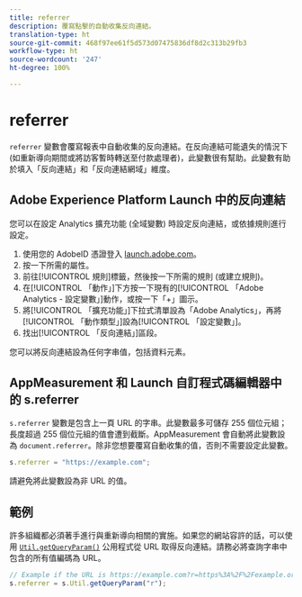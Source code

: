 ```yaml
---
title: referrer
description: 覆寫點擊的自動收集反向連結。
translation-type: ht
source-git-commit: 468f97ee61f5d573d07475836df8d2c313b29fb3
workflow-type: ht
source-wordcount: '247'
ht-degree: 100%

---
```



# referrer

`referrer` 變數會覆寫報表中自動收集的反向連結。在反向連結可能遺失的情況下 (如重新導向期間或將訪客暫時轉送至付款處理者)，此變數很有幫助。此變數有助於填入「反向連結」和「反向連結網域」維度。

## Adobe Experience Platform Launch 中的反向連結

您可以在設定 Analytics 擴充功能 (全域變數) 時設定反向連結，或依據規則進行設定。

1. 使用您的 AdobeID 憑證登入 [launch.adobe.com](https://launch.adobe.com)。
2. 按一下所需的屬性。
3. 前往[!UICONTROL 規則]標籤，然後按一下所需的規則 (或建立規則)。
4. 在[!UICONTROL 「動作」]下方按一下現有的[!UICONTROL 「Adobe Analytics - 設定變數」]動作，或按一下「+」圖示。
5. 將[!UICONTROL 「擴充功能」]下拉式清單設為「Adobe Analytics」，再將[!UICONTROL 「動作類型」]設為[!UICONTROL 「設定變數」]。
6. 找出[!UICONTROL 「反向連結」]區段。

您可以將反向連結設為任何字串值，包括資料元素。

## AppMeasurement 和 Launch 自訂程式碼編輯器中的 s.referrer

`s.referrer` 變數是包含上一頁 URL 的字串。此變數最多可儲存 255 個位元組；長度超過 255 個位元組的值會遭到截斷。AppMeasurement 會自動將此變數設為 `document.referrer`。除非您想要覆寫自動收集的值，否則不需要設定此變數。

```js
s.referrer = "https://example.com";
```

請避免將此變數設為非 URL 的值。

## 範例

許多組織都必須著手進行與重新導向相關的實施。如果您的網站容許的話，可以使用 [`Util.getQueryParam()`](../functions/util-getqueryparam.md) 公用程式從 URL 取得反向連結。請務必將查詢字串中包含的所有值編碼為 URL。

```js
// Example if the URL is https://example.com?r=https%3A%2F%2Fexample.org
s.referrer = s.Util.getQueryParam("r");
```
